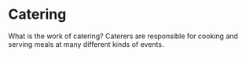 # Catering
 What is the work of catering? Caterers are responsible for cooking and serving meals at many different kinds of events.
